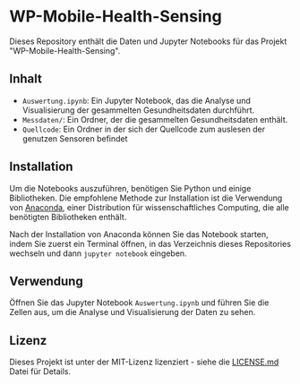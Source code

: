 # WP-Mobile-Health-Sensing

Dieses Repository enthält die Daten und Jupyter Notebooks für das Projekt "WP-Mobile-Health-Sensing".

## Inhalt

- `Auswertung.ipynb`: Ein Jupyter Notebook, das die Analyse und Visualisierung der gesammelten Gesundheitsdaten durchführt.
- `Messdaten/`: Ein Ordner, der die gesammelten Gesundheitsdaten enthält.
- `Quellcode`: Ein Ordner in der sich der Quellcode zum auslesen der genutzen Sensoren befindet

## Installation

Um die Notebooks auszuführen, benötigen Sie Python und einige Bibliotheken. Die empfohlene Methode zur Installation ist die Verwendung von [Anaconda](https://www.anaconda.com/products/distribution), einer Distribution für wissenschaftliches Computing, die alle benötigten Bibliotheken enthält.

Nach der Installation von Anaconda können Sie das Notebook starten, indem Sie zuerst ein Terminal öffnen, in das Verzeichnis dieses Repositories wechseln und dann `jupyter notebook` eingeben.

## Verwendung

Öffnen Sie das Jupyter Notebook `Auswertung.ipynb` und führen Sie die Zellen aus, um die Analyse und Visualisierung der Daten zu sehen.

## Lizenz

Dieses Projekt ist unter der MIT-Lizenz lizenziert - siehe die [LICENSE.md](LICENSE.md) Datei für Details.
